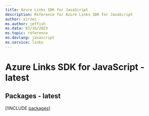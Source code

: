 ```yaml
---
title: Azure Links SDK for JavaScript
description: Reference for Azure Links SDK for JavaScript
author: xirzec
ms.author: jeffish
ms.data: 03/16/2023
ms.topic: reference
ms.devlang: javascript
ms.service: links
---
```

# Azure Links SDK for JavaScript - latest
## Packages - latest
[!INCLUDE [packages](links-index.md)]
